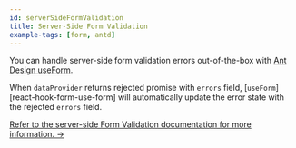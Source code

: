 ```yaml
---
id: serverSideFormValidation
title: Server-Side Form Validation
example-tags: [form, antd]
---
```


You can handle server-side form validation errors out-of-the-box with [Ant Design useForm][antd-use-form].

When `dataProvider` returns rejected promise with `errors` field, [`useForm`][react-hook-form-use-form] will automatically update the error state with the rejected `errors` field.

[Refer to the server-side Form Validation documentation for more information. →](/docs/advanced-tutorials/forms/server-side-form-validation/)

<CodeSandboxExample path="server-side-form-validation-antd" />

[antd-use-form]: /docs/ui-integrations/ant-design/hooks/use-form/index
